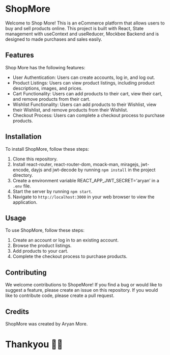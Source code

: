 # ShopMore

Welcome to Shop More! This is an eCommerce platform that allows users to buy and sell products online. This project is built with React, State management with useContext and useReducer, Mockbee Backend and is designed to made purchases and sales easily.

## Features

Shop More has the following features:

- User Authentication: Users can create accounts, log in, and log out.
- Product Listings: Users can view product listings, including product descriptions, images, and prices.
- Cart Functionality: Users can add products to their cart, view their cart, and remove products from their cart.
- Wishlist Functionality: Users can add products to their Wishlist, view their Wishlist, and remove products from their Wishlist.
- Checkout Process: Users can complete a checkout process to purchase products.

## Installation

To install ShopMore, follow these steps:

1. Clone this repository.
2. Install react-router, react-router-dom, moack-man, miragejs, jwt-encode, dayjs and jwt-decode by running `npm install` in the project directory.
3. Create a environment variable REACT_APP_JWT_SECRET='aryan’ in a `.env` file.
4. Start the server by running `npm start`.
5. Navigate to `http://localhost:3000` in your web browser to view the application.

## Usage

To use ShopMore, follow these steps:

1. Create an account or log in to an existing account.
2. Browse the product listings.
3. Add products to your cart.
4. Complete the checkout process to purchase products.

## Contributing

We welcome contributions to ShopeMore! If you find a bug or would like to suggest a feature, please create an issue on this repository. If you would like to contribute code, please create a pull request.

## Credits

ShopMore was created by Aryan More.

# Thankyou 🙏🏻